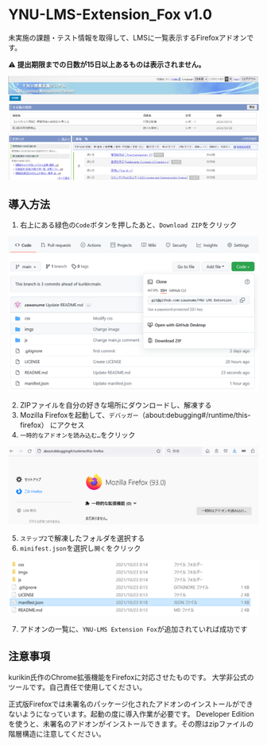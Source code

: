 # YNU-LMS-Extension_Fox v1.0

未実施の課題・テスト情報を取得して、LMSに一覧表示するFirefoxアドオンです。

:warning: **提出期限までの日数が15日以上あるものは表示されません。**

![見本](imgs/home.png)

## 導入方法
1. 右上にある緑色の`Code`ボタンを押したあと、`Download ZIP`をクリック


![Step-1](imgs/step-1.png)

2. ZIPファイルを自分の好きな場所にダウンロードし、解凍する
3. Mozilla Firefoxを起動して、`デバッガー`（about:debugging#/runtime/this-firefox） にアクセス
4. `一時的なアドオンを読み込む…`をクリック

![Step-2](imgs/step-2.png)

5. `ステップ2`で解凍したフォルダを選択する
6. `minifest.json`を選択し`開く`をクリック

![Step-3](imgs/step-3.png)

7. アドオンの一覧に、`YNU-LMS Extension Fox`が追加されていれば成功です

## 注意事項
kurikin氏作のChrome拡張機能をFirefoxに対応させたものです。
大学非公式のツールです。自己責任で使用してください。

正式版Firefoxでは未署名のパッケージ化されたアドオンのインストールができないようになっています。起動の度に導入作業が必要です。
Developer Editionを使うと、未署名のアドオンがインストールできます。その際はzipファイルの階層構造に注意してください。
